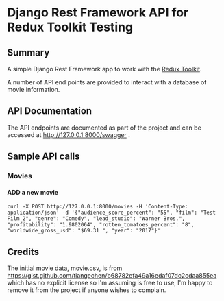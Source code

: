 # Django Rest Framework API for Redux Toolkit Testing 
## Summary 

A simple Django Rest Framework app to work with the [Redux Toolkit](https://redux-toolkit.js.org/rtk-query/usage-with-typescript).

A number of API end points are provided to interact with a database of movie information.

## API Documentation

The API endpoints are documented as part of the project and can be accessed at http://127.0.0.1:8000/swagger .

## Sample API calls

### Movies 

#### ADD a new movie

```
curl -X POST http://127.0.0.1:8000/movies -H 'Content-Type: application/json' -d '{"audience_score_percent": "55", "film": "Test Film 2", "genre": "Comedy", "lead_studio": "Warner Bros.", "profitability": "1.9802064", "rotten_tomatoes_percent": "8", "worldwide_gross_usd": "$69.31 ", "year": "2017"}'

```


## Credits
The initial movie data, movie.csv, is from https://gist.github.com/tiangechen/b68782efa49a16edaf07dc2cdaa855ea which has no explicit license so I'm assuming is free to use, I'm happy to remove it from the project if anyone wishes to complain.
